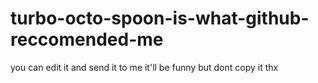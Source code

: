 # turbo-octo-spoon-is-what-github-reccomended-me
you can edit it and send it to me it'll be funny but dont copy it thx
